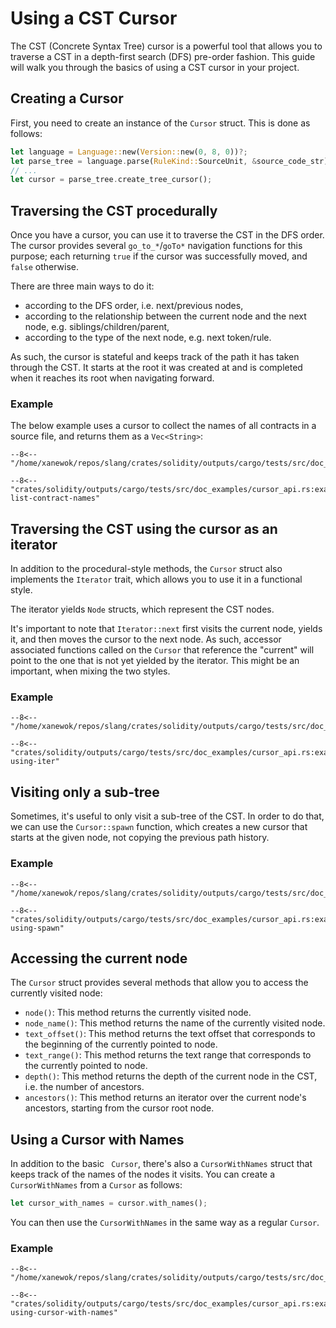 # Using a CST Cursor

The CST (Concrete Syntax Tree) cursor is a powerful tool that allows you to traverse a CST in a depth-first search (DFS) pre-order fashion.
This guide will walk you through the basics of using a CST cursor in your project.

## Creating a Cursor

First, you need to create an instance of the `Cursor` struct. This is done as follows:

```rust
let language = Language::new(Version::new(0, 8, 0))?;
let parse_tree = language.parse(RuleKind::SourceUnit, &source_code_str);
// ...
let cursor = parse_tree.create_tree_cursor();
```

## Traversing the CST procedurally

Once you have a cursor, you can use it to traverse the CST in the DFS order. The cursor provides several `go_to_*`/`goTo*` navigation functions
for this purpose; each returning `true` if the cursor was successfully moved, and `false` otherwise.

There are three main ways to do it:

-   according to the DFS order, i.e. next/previous nodes,
-   according to the relationship between the current node and the next node, e.g. siblings/children/parent,
-   according to the type of the next node, e.g. next token/rule.

As such, the cursor is stateful and keeps track of the path it has taken through the CST.
It starts at the root it was created at and is completed when it reaches its root when navigating forward.

### Example

The below example uses a cursor to collect the names of all contracts in a source file, and returns them as a `Vec<String>`:

```solidity title="input.sol"
--8<-- "/home/xanewok/repos/slang/crates/solidity/outputs/cargo/tests/src/doc_examples/cursor_api.sol"
```

```{ .rust }
--8<-- "crates/solidity/outputs/cargo/tests/src/doc_examples/cursor_api.rs:example-list-contract-names"
```

## Traversing the CST using the cursor as an iterator

In addition to the procedural-style methods, the `Cursor` struct also implements the `Iterator` trait, which allows you to use it in a functional style.

The iterator yields `Node` structs, which represent the CST nodes.

It's important to note that `Iterator::next` first visits the current node, yields it, and then moves the cursor to the next node.
As such, accessor associated functions called on the `Cursor` that reference the "current" will point to the one that is not yet yielded by the iterator. This might be an important, when mixing the two styles.

### Example

```solidity title="input.sol"
--8<-- "/home/xanewok/repos/slang/crates/solidity/outputs/cargo/tests/src/doc_examples/cursor_api.sol"
```

```{ .rust }
--8<-- "crates/solidity/outputs/cargo/tests/src/doc_examples/cursor_api.rs:example-using-iter"
```

## Visiting only a sub-tree

Sometimes, it's useful to only visit a sub-tree of the CST. In order to do that, we can use the `Cursor::spawn` function,
which creates a new cursor that starts at the given node, not copying the previous path history.

### Example

```solidity title="input.sol"
--8<-- "/home/xanewok/repos/slang/crates/solidity/outputs/cargo/tests/src/doc_examples/cursor_api.sol"
```

```{ .rust }
--8<-- "crates/solidity/outputs/cargo/tests/src/doc_examples/cursor_api.rs:example-using-spawn"
```

## Accessing the current node

The `Cursor` struct provides several methods that allow you to access the currently visited node:

-   `node()`: This method returns the currently visited node.
-   `node_name()`: This method returns the name of the currently visited node.
-   `text_offset()`: This method returns the text offset that corresponds to the beginning of the currently pointed to node.
-   `text_range()`: This method returns the text range that corresponds to the currently pointed to node.
-   `depth()`: This method returns the depth of the current node in the CST, i.e. the number of ancestors.
-   `ancestors()`: This method returns an iterator over the current node's ancestors, starting from the cursor root node.

## Using a Cursor with Names

In addition to the basic ` Cursor`, there's also a `CursorWithNames` struct that keeps track of the names of the nodes it visits. You can create a `CursorWithNames` from a `Cursor` as follows:

```rust
let cursor_with_names = cursor.with_names();
```

You can then use the `CursorWithNames` in the same way as a regular `Cursor`.

### Example

```solidity title="input.sol"
--8<-- "/home/xanewok/repos/slang/crates/solidity/outputs/cargo/tests/src/doc_examples/cursor_api.sol"
```

```{ .rust }
--8<-- "crates/solidity/outputs/cargo/tests/src/doc_examples/cursor_api.rs:example-using-cursor-with-names"
```
